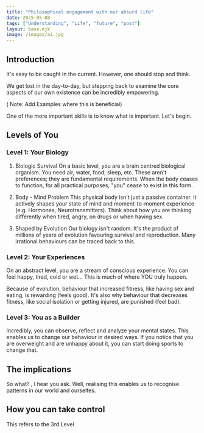```yaml
---
title: "Philosophical engagement with our absurd life"
date: 2025-05-08
tags: ["Understanding", "Life", "future", "post"]
layout: base.njk
image: /images/ai.jpg
---
```


## Introduction


It's easy to be caught in the current.
However, one should stop and think.

We get lost in the day-to-day, but stepping back to examine the core aspects of our own existence can be incredibly empowering.

( Note: Add Examples where this is beneficial)

One of the more important skills is to know what is important.
Let's begin.

## Levels of You

### Level 1: Your Biology

1. Biologic Survival
On a basic level, you are a brain centred biological organism.
You need air, water, food, sleep, etc. These aren't preferences; they are fundamental requirements. 
When the body ceases to function, for all practical purposes, "you" cease to exist in this form.

2. Body - Mind Problem
This physical body isn't just a passive container. 
It actively shapes your state of mind and moment-to-moment experience (e.g. Hormones, Neurotransmitters).
Think about how you are thinking differently when tired, angry, on drugs or when having sex.

3. Shaped by Evolution
Our biology isn't random.
It's the product of millions of years of evolution favouring survival and reproduction.
Many irrational behaviours can be traced back to this.


### Level 2: Your Experiences
On an abstract level, you are a stream of conscious experience. You can feel happy, tired, cold or wet...
This is much of where YOU truly happen. 

Because of evolution, behaviour that increased fitness, like having sex and eating, is rewarding (feels good). 
It's also why behaviour that decreases fitness, like social isolation or getting injured, are punished (feel bad).

### Level 3: You as a Builder
Incredibly, you can observe, reflect and analyze your mental states. 
This enables us to change our behaviour in desired ways. 
If you notice that you are overweight and are unhappy about it, you can start doing sports to change that.



## The implications

So what? , I hear you ask.
Well, realising this enables us to recognise patterns in our world and ourselfes.


## How you can take control

This refers to the 3rd Level
